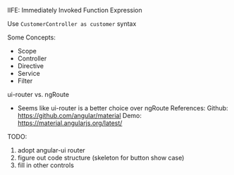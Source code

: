 IIFE: Immediately Invoked Function Expression

Use `CustomerController as customer` syntax

Some Concepts:

* Scope
* Controller
* Directive
* Service
* Filter

ui-router vs. ngRoute
* Seems like ui-router is a better choice over ngRoute
References:
Github: https://github.com/angular/material
Demo: https://material.angularjs.org/latest/

TODO:
1. adopt angular-ui router
2. figure out code structure (skeleton for button show case)
3. fill in other controls